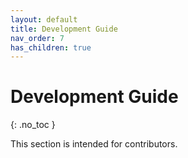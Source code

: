 ```yaml
---
layout: default
title: Development Guide
nav_order: 7
has_children: true
---
```


# Development Guide
{: .no_toc }

This section is intended for contributors.
